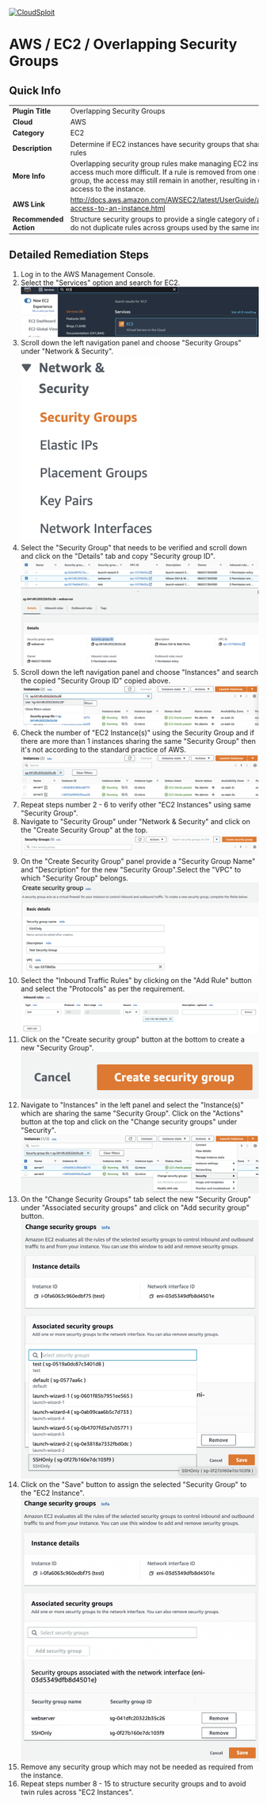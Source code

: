 [![CloudSploit](https://cloudsploit.com/img/logo-new-big-text-100.png "CloudSploit")](https://cloudsploit.com)

# AWS / EC2 / Overlapping Security Groups

## Quick Info

| | |
|-|-|
| **Plugin Title** | Overlapping Security Groups |
| **Cloud** | AWS |
| **Category** | EC2 |
| **Description** | Determine if EC2 instances have security groups that share the same rules |
| **More Info** | Overlapping security group rules make managing EC2 instance access much more difficult. If a rule is removed from one security group, the access may still remain in another, resulting in unintended access to the instance. |
| **AWS Link** | http://docs.aws.amazon.com/AWSEC2/latest/UserGuide/authorizing-access-to-an-instance.html |
| **Recommended Action** | Structure security groups to provide a single category of access and do not duplicate rules across groups used by the same instances. |

## Detailed Remediation Steps
1. Log in to the AWS Management Console.
2. Select the "Services" option and search for EC2. </br> <img src="/resources/aws/ec2/overlapping-security-groups/step2.png"/>
3. Scroll down the left navigation panel and choose "Security Groups" under "Network & Security". </br>  <img src="/resources/aws/ec2/overlapping-security-groups/step3.png"/>
4. Select the "Security Group" that needs to be verified and scroll down and click on the "Details" tab and copy "Security group ID". </br> <img src="/resources/aws/ec2/overlapping-security-groups/step4.png"/>
5. Scroll down the left navigation panel and choose "Instances" and search the copied "Security Group ID" copied above.</br> <img src="/resources/aws/ec2/overlapping-security-groups/step5.png"/>
6. Check the number of "EC2 Instance(s)" using the Security Group and if there are more than 1 instances sharing the same "Security Group" then it's not according to the standard practice of AWS.</br> <img src="/resources/aws/ec2/overlapping-security-groups/step6.png"/>
7. Repeat steps number 2 - 6 to verify other "EC2 Instances" using same "Security Group".</br>
8. Navigate to "Security Group" under "Network & Security" and click on the "Create Security Group" at the top.</br> <img src="/resources/aws/ec2/overlapping-security-groups/step8.png"/>
9. On the "Create Security Group" panel provide a "Security Group Name" and "Description" for the new "Security Group".Select the "VPC" to which "Security Group" belongs.</br> <img src="/resources/aws/ec2/overlapping-security-groups/step9.png"/>
10. Select the "Inbound Traffic Rules" by clicking on the "Add Rule" button and select the "Protocols" as per the requirement.</br> <img src="/resources/aws/ec2/overlapping-security-groups/step10.png"/>
11. Click on the "Create security group" button at the bottom to create a new "Security Group". </br> <img src="/resources/aws/ec2/overlapping-security-groups/step11.png"/>
12. Navigate to "Instances" in the left panel and select the "Instance(s)" which are sharing the same "Security Group". Click on the "Actions" button at the top and click on the "Change security groups" under "Security".</br> <img src="/resources/aws/ec2/overlapping-security-groups/step12.png"/>
13. On the "Change Security Groups" tab select the new "Security Group" under "Associated security groups" and click on "Add security group" button.</br> <img src="/resources/aws/ec2/overlapping-security-groups/step13.png"/>
14. Click on the "Save" button to assign the selected "Security Group" to the "EC2 Instance".</br> <img src="/resources/aws/ec2/overlapping-security-groups/step14.png"/>
15. Remove any security group which may not be needed as required from the instance.
16. Repeat steps number 8 - 15 to structure security groups and to avoid twin rules across "EC2 Instances".</br>
